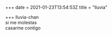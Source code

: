 +++
date = 2021-01-23T13:54:53Z
title = "lluvia"

+++ 
lluvia-chan   
si me molestas   
casarme contigo  